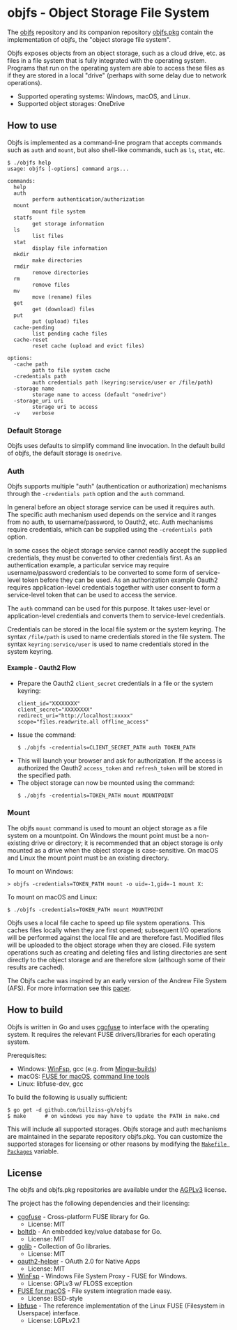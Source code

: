 # objfs - Object Storage File System

The [objfs](https://github.com/billziss-gh/objfs) repository and its companion repository [objfs.pkg](https://github.com/billziss-gh/objfs.pkg) contain the implementation of objfs, the "object storage file system".

Objfs exposes objects from an object storage, such as a cloud drive, etc. as files in a file system that is fully integrated with the operating system. Programs that run on the operating system are able to access these files as if they are stored in a local "drive" (perhaps with some delay due to network operations).

- Supported operating systems: Windows, macOS, and Linux.
- Supported object storages: OneDrive

## How to use

Objfs is implemented as a command-line program that accepts commands such as `auth` and `mount`, but also shell-like commands, such as `ls`, `stat`, etc.

```
$ ./objfs help
usage: objfs [-options] command args...

commands:
  help
  auth
    	perform authentication/authorization
  mount
    	mount file system
  statfs
    	get storage information
  ls
    	list files
  stat
    	display file information
  mkdir
    	make directories
  rmdir
    	remove directories
  rm
    	remove files
  mv
    	move (rename) files
  get
    	get (download) files
  put
    	put (upload) files
  cache-pending
    	list pending cache files
  cache-reset
    	reset cache (upload and evict files)

options:
  -cache path
    	path to file system cache
  -credentials path
    	auth credentials path (keyring:service/user or /file/path)
  -storage name
    	storage name to access (default "onedrive")
  -storage_uri uri
    	storage uri to access
  -v	verbose
```

### Default Storage

Objfs uses defaults to simplify command line invocation. In the default build of objfs, the default storage is `onedrive`.

### Auth

Objfs supports multiple "auth" (authentication or authorization) mechanisms through the `-credentials path` option and the `auth` command.

In general before an object storage service can be used it requires auth. The specific auth mechanism used depends on the service and it ranges from no auth, to username/password, to Oauth2, etc. Auth mechanisms require credentials, which can be supplied using the `-credentials path` option.

In some cases the object storage service cannot readily accept the supplied credentials, they must be converted to other credentials first. As an authentication example, a particular service may require username/password credentials to be converted to some form of service-level token before they can be used. As an authorization example Oauth2 requires application-level credentials together with user consent to form a service-level token that can be used to access the service.

The `auth` command can be used for this purpose. It takes user-level or application-level credentials and converts them to service-level credentials.

Credentials can be stored in the local file system or the system keyring. The syntax `/file/path` is used to name credentials stored in the file system. The syntax `keyring:service/user` is used to name credentials stored in the system keyring.

#### Example - Oauth2 Flow

- Prepare the Oauth2 `client_secret` credentials in a file or the system keyring:
    ```
    client_id="XXXXXXXX"
    client_secret="XXXXXXXX"
    redirect_uri="http://localhost:xxxxx"
    scope="files.readwrite.all offline_access"
    ```
- Issue the command:
    ```
    $ ./objfs -credentials=CLIENT_SECRET_PATH auth TOKEN_PATH
    ```
- This will launch your browser and ask for authorization. If the access is authorized the Oauth2 `access_token` and `refresh_token` will be stored in the specified path.
- The object storage can now be mounted using the command:
    ```
    $ ./objfs -credentials=TOKEN_PATH mount MOUNTPOINT
    ```

### Mount

The objfs `mount` command is used to mount an object storage as a file system on a mountpoint. On Windows the mount point must be a non-existing drive or directory; it is recommended that an object storage is only mounted as a drive when the object storage is case-sensitive. On macOS and Linux the mount point must be an existing directory.

To mount on Windows:

```
> objfs -credentials=TOKEN_PATH mount -o uid=-1,gid=-1 mount X:
```

To mount on macOS and Linux:

```
$ ./objfs -credentials=TOKEN_PATH mount MOUNTPOINT
```

Objfs uses a local file cache to speed up file system operations. This caches files locally when they are first opened; subsequent I/O operations will be performed against the local file and are therefore fast. Modified files will be uploaded to the object storage when they are closed. File system operations such as creating and deleting files and listing directories are sent directly to the object storage and are therefore slow (although some of their results are cached).

The Objfs cache was inspired by an early version of the Andrew File System (AFS). For more information see this [paper](http://pages.cs.wisc.edu/~remzi/OSTEP/dist-afs.pdf).

## How to build

Objfs is written in Go and uses [cgofuse](https://github.com/billziss-gh/cgofuse) to interface with the operating system. It requires the relevant FUSE drivers/libraries for each operating system.

Prerequisites:
- Windows: [WinFsp](https://github.com/billziss-gh/winfsp), gcc (e.g. from [Mingw-builds](http://mingw-w64.org/doku.php/download))
- macOS: [FUSE for macOS](https://osxfuse.github.io), [command line tools](https://developer.apple.com/library/content/technotes/tn2339/_index.html)
- Linux: libfuse-dev, gcc

To build the following is usually sufficient:

```
$ go get -d github.com/billziss-gh/objfs
$ make      # on windows you may have to update the PATH in make.cmd
```

This will include all supported storages. Objfs storage and auth mechanisms are maintained in the separate repository objfs.pkg. You can customize the supported storages for licensing or other reasons by modifying the [`Makefile Packages`](Makefile) variable.

## License

The objfs and objfs.pkg repositories are available under the [AGPLv3](License.txt) license.

The project has the following dependencies and their licensing:

- [cgofuse](https://github.com/billziss-gh/cgofuse) - Cross-platform FUSE library for Go.
    - License: MIT
- [boltdb](https://github.com/boltdb/bolt) - An embedded key/value database for Go.
    - License: MIT
- [golib](https://github.com/billziss-gh/golib) - Collection of Go libraries.
    - License: MIT
- [oauth2-helper](https://github.com/billziss-gh/oauth2-helper) - OAuth 2.0 for Native Apps
    - License: MIT
- [WinFsp](https://github.com/billziss-gh/winfsp) - Windows File System Proxy - FUSE for Windows.
    - License: GPLv3 w/ FLOSS exception
- [FUSE for macOS](https://osxfuse.github.io) - File system integration made easy.
    - License: BSD-style
- [libfuse](https://github.com/libfuse/libfuse) - The reference implementation of the Linux FUSE (Filesystem in Userspace) interface.
    - License: LGPLv2.1
